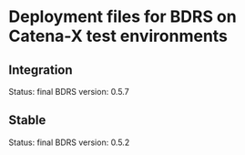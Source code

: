 # Deployment files for BDRS on Catena-X test environments

## Integration

Status: final
BDRS version: 0.5.7

## Stable

Status: final
BDRS version: 0.5.2
